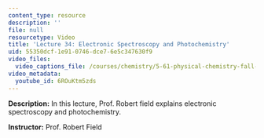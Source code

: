 ```yaml
---
content_type: resource
description: ''
file: null
resourcetype: Video
title: 'Lecture 34: Electronic Spectroscopy and Photochemistry'
uid: 55350dcf-1e91-0746-dce7-6e5c347630f9
video_files:
  video_captions_file: /courses/chemistry/5-61-physical-chemistry-fall-2017/lecture-videos/electronic-spectroscopy-and-photochemistry/6ROuKtm5zds.vtt
video_metadata:
  youtube_id: 6ROuKtm5zds
---
```


**Description:** In this lecture, Prof. Robert field explains electronic spectroscopy and photochemistry.

**Instructor:** Prof. Robert Field